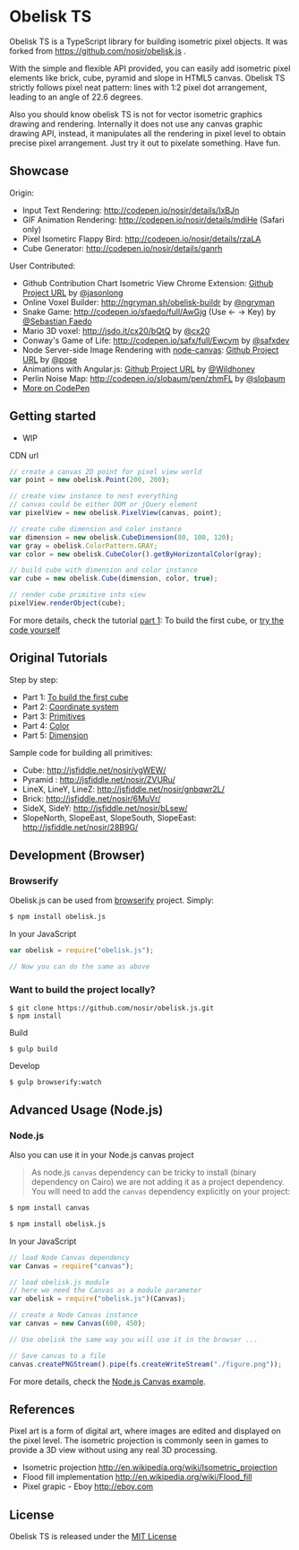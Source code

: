# Obelisk TS

Obelisk TS is a TypeScript library for building isometric pixel objects. It was forked from https://github.com/nosir/obelisk.js .

With the simple and flexible API provided, you can easily add isometric pixel elements like brick, cube, pyramid and slope in HTML5 canvas. Obelisk TS strictly follows pixel neat pattern: lines with 1:2 pixel dot arrangement, leading to an angle of 22.6 degrees.

Also you should know obelisk TS is not for vector isometric graphics drawing and rendering. Internally it does not use any canvas graphic drawing API, instead, it manipulates all the rendering in pixel level to obtain precise pixel arrangement. Just try it out to pixelate something. Have fun.

## Showcase

Origin:

-   Input Text Rendering: http://codepen.io/nosir/details/IxBJn
-   GIF Animation Rendering: http://codepen.io/nosir/details/mdiHe (Safari only)
-   Pixel Isometirc Flappy Bird: http://codepen.io/nosir/details/rzaLA
-   Cube Generator: http://codepen.io/nosir/details/ganrh

User Contributed:

-   Github Contribution Chart Isometric View Chrome Extension: [Github Project URL](https://github.com/jasonlong/isometric-contributions) by [@jasonlong](https://twitter.com/jasonlong)
-   Online Voxel Builder: http://ngryman.sh/obelisk-buildr by [@ngryman](https://twitter.com/ngryman)
-   Snake Game: http://codepen.io/sfaedo/full/AwGjg (Use &larr; &rarr; Key) by [@Sebastian Faedo](http://codepen.io/sfaedo)
-   Mario 3D voxel: http://jsdo.it/cx20/bQtQ by [@cx20](https://twitter.com/cx20)
-   Conway's Game of Life: http://codepen.io/safx/full/Ewcym by [@safxdev](https://twitter.com/safxdev)
-   Node Server-side Image Rendering with [node-canvas](https://github.com/learnboost/node-canvas): [Github Project URL](https://github.com/pose/node-obelisk-example) by [@pose](https://github.com/pose)
-   Animations with Angular.js: [Github Project URL](https://github.com/Wildhoney/ngObelisk) by [@Wildhoney](https://github.com/Wildhoney)
-   Perlin Noise Map: http://codepen.io/slobaum/pen/zhmFL by [@slobaum](https://twitter.com/slobaum)
-   [More on CodePen](http://codepen.io/search/pens/?depth=everything&limit=all&order=newest&page=1&q=obelisk.js&show_forks=false)

## Getting started

-   WIP

CDN url

```javascript
// create a canvas 2D point for pixel view world
var point = new obelisk.Point(200, 200);

// create view instance to nest everything
// canvas could be either DOM or jQuery element
var pixelView = new obelisk.PixelView(canvas, point);

// create cube dimension and color instance
var dimension = new obelisk.CubeDimension(80, 100, 120);
var gray = obelisk.ColorPattern.GRAY;
var color = new obelisk.CubeColor().getByHorizontalColor(gray);

// build cube with dimension and color instance
var cube = new obelisk.Cube(dimension, color, true);

// render cube primitive into view
pixelView.renderObject(cube);
```

For more details, check the tutorial [part 1](https://github.com/nosir/obelisk.js/wiki/Tutorial-Part-1%3A-To-build-the-first-cube): To build the first cube, or [try the code yourself](http://jsfiddle.net/nosir/ygWEW/)

## Original Tutorials

Step by step:

-   Part 1: [To build the first cube](https://github.com/nosir/obelisk.js/wiki/Tutorial-Part-1%3A-To-build-the-first-cube)
-   Part 2: [Coordinate system](https://github.com/nosir/obelisk.js/wiki/Tutorial-Part-2%3A-Coordinate-system)
-   Part 3: [Primitives](https://github.com/nosir/obelisk.js/wiki/Tutorial-Part-3%3A-Primitives)
-   Part 4: [Color](https://github.com/nosir/obelisk.js/wiki/Tutorial-Part-4%3A-Color)
-   Part 5: [Dimension](https://github.com/nosir/obelisk.js/wiki/Tutorial-Part-5%3A-Dimension)

Sample code for building all primitives:

-   Cube: http://jsfiddle.net/nosir/ygWEW/
-   Pyramid : http://jsfiddle.net/nosir/ZVURu/
-   LineX, LineY, LineZ: http://jsfiddle.net/nosir/gnbqwr2L/
-   Brick: http://jsfiddle.net/nosir/6MuVr/
-   SideX, SideY: http://jsfiddle.net/nosir/bLsew/
-   SlopeNorth, SlopeEast, SlopeSouth, SlopeEast: http://jsfiddle.net/nosir/28B9G/

## Development (Browser)

### Browserify

Obelisk.js can be used from [browserify](https://github.com/substack/node-browserify) project. Simply:

```sh
$ npm install obelisk.js
```

In your JavaScript

```javascript
var obelisk = require("obelisk.js");

// Now you can do the same as above
```

### Want to build the project locally?

```
$ git clone https://github.com/nosir/obelisk.js.git
$ npm install
```

Build

```
$ gulp build
```

Develop

```
$ gulp browserify:watch
```

## Advanced Usage (Node.js)

### Node.js

Also you can use it in your Node.js canvas project

> As node.js `canvas` dependency can be tricky to install (binary dependency on Cairo) we are not adding it as a project dependency. You will need to add the `canvas` dependency explicitly on your project:

```sh
$ npm install canvas
```

```sh
$ npm install obelisk.js
```

In your JavaScript

```js
// load Node Canvas dependency
var Canvas = require("canvas");

// load obelisk.js module
// here we need the Canvas as a module parameter
var obelisk = require("obelisk.js")(Canvas);

// create a Node Canvas instance
var canvas = new Canvas(600, 450);

// Use obelisk the same way you will use it in the browser ...

// Save canvas to a file
canvas.createPNGStream().pipe(fs.createWriteStream("./figure.png"));
```

For more details, check the [Node.js Canvas example](https://github.com/pose/node-obelisk-example).

## References

Pixel art is a form of digital art, where images are edited and displayed on the pixel level. The isometric projection is commonly seen in games to provide a 3D view without using any real 3D processing.

-   Isometric projection http://en.wikipedia.org/wiki/Isometric_projection
-   Flood fill implementation http://en.wikipedia.org/wiki/Flood_fill
-   Pixel grapic - Eboy http://eboy.com

## License

Obelisk TS is released under the [MIT License](http://opensource.org/licenses/MIT)
